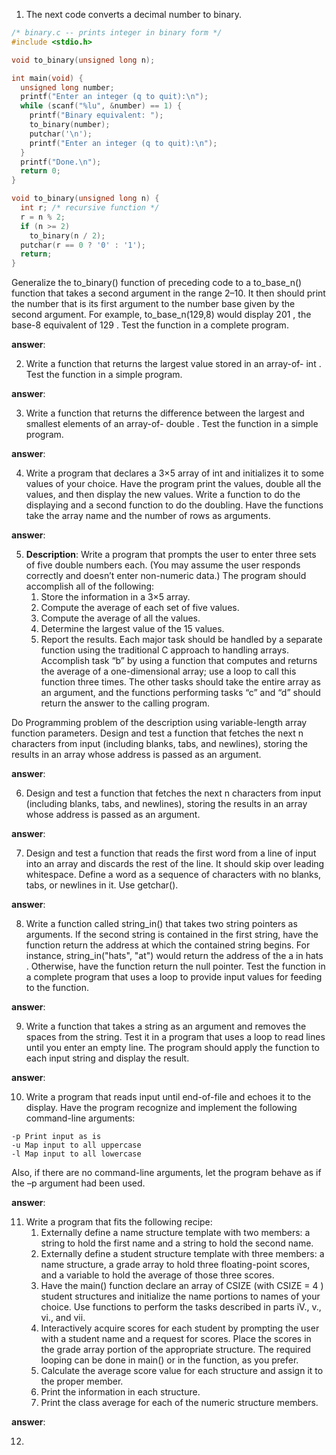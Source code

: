 

1. The next code converts a decimal number to binary.

```C
/* binary.c -- prints integer in binary form */
#include <stdio.h>

void to_binary(unsigned long n);

int main(void) {
  unsigned long number;
  printf("Enter an integer (q to quit):\n");
  while (scanf("%lu", &number) == 1) {
    printf("Binary equivalent: ");
    to_binary(number);
    putchar('\n');
    printf("Enter an integer (q to quit):\n");
  }
  printf("Done.\n");
  return 0;
}

void to_binary(unsigned long n) {
  int r; /* recursive function */
  r = n % 2;
  if (n >= 2)
    to_binary(n / 2);
  putchar(r == 0 ? '0' : '1');
  return;
}
```

Generalize the to_binary() function of preceding code to a to_base_n() function that takes a second argument in the range 2–10. It then should print the number that is its
first argument to the number base given by the second argument. For example, to_base_n(129,8) would display 201 , the base-8 equivalent of 129 . Test the function in a
complete program.

**answer**: 

2. Write a function that returns the largest value stored in an array-of- int . Test the function in a simple program.

**answer**: 

3. Write a function that returns the difference between the largest and smallest elements of an array-of- double . Test the function in a simple program.

**answer**: 

4. Write a program that declares a 3×5 array of int and initializes it to some values of your choice. Have the program print the values, double all the values, and then display the new values. Write a function to do the displaying and a second function to do the doubling. Have the functions take the array name and the number of rows as arguments.

**answer**: 

5. **Description**: Write a program that prompts the user to enter three sets of five double numbers each.
(You may assume the user responds correctly and doesn’t enter non-numeric data.) The
program should accomplish all of the following:
   1. Store the information in a 3×5 array.
   2. Compute the average of each set of five values.
   3. Compute the average of all the values.
   4. Determine the largest value of the 15 values.
   5. Report the results.
Each major task should be handled by a separate function using the traditional C
approach to handling arrays. Accomplish task “b” by using a function that computes
and returns the average of a one-dimensional array; use a loop to call this function three
times. The other tasks should take the entire array as an argument, and the functions
performing tasks “c” and “d” should return the answer to the calling program.

Do Programming problem of the description using variable-length array function parameters. Design and test a function that fetches the next n characters from input (including blanks, tabs, and newlines), storing the results in an array whose address is passed as an argument.

**answer**: 

6. Design and test a function that fetches the next n characters from input (including blanks, tabs, and newlines), storing the results in an array whose address is passed as an argument.

**answer**: 

7. Design and test a function that reads the first word from a line of input into an array and discards the rest of the line. It should skip over leading whitespace. Define a word as a sequence of characters with no blanks, tabs, or newlines in it. Use getchar().

**answer**: 

8. Write a function called string_in() that takes two string pointers as arguments. If the second string is contained in the first string, have the function return the address at which the contained string begins. For instance, string_in("hats", "at") would return the address of the a in hats . Otherwise, have the function return the null pointer. Test the function in a complete program that uses a loop to provide input values for feeding to the function.

**answer**: 

9. Write a function that takes a string as an argument and removes the spaces from the string. Test it in a program that uses a loop to read lines until you enter an empty line. The program should apply the function to each input string and display the result.

**answer**: 

10. Write a program that reads input until end-of-file and echoes it to the display. Have the program recognize and implement the following command-line arguments:

```
-p Print input as is
-u Map input to all uppercase
-l Map input to all lowercase
```

Also, if there are no command-line arguments, let the program behave as if the –p argument had been used.

**answer**: 

11. Write a program that fits the following recipe:
    1. Externally define a name structure template with two members: a string to hold the first name and a string to hold the second name.
    2. Externally define a student structure template with three members: a name structure, a grade array to hold three floating-point scores, and a variable to hold the average of those three scores.
    3. Have the main() function declare an array of CSIZE (with CSIZE = 4 ) student structures and initialize the name portions to names of your choice. Use functions to perform the tasks described in parts iV., v., vi., and vii.
    4. Interactively acquire scores for each student by prompting the user with a student name and a request for scores. Place the scores in the grade array portion of the appropriate structure. The required looping can be done in main() or in the function, as you prefer.
    5. Calculate the average score value for each structure and assign it to the proper member.
    6. Print the information in each structure.
    7. Print the class average for each of the numeric structure members.

**answer**:

12.     
